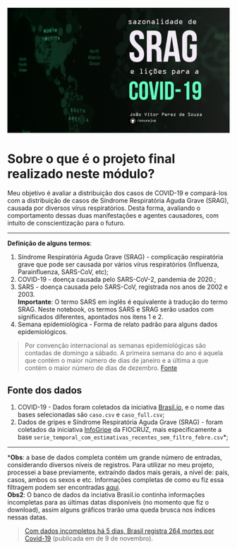 
![img](https://raw.githubusercontent.com/souzajvp/data_science_bootcamp/main/modulo_01/projeto%201.png)
# Sobre o que é o projeto final realizado neste módulo?

Meu objetivo é avaliar a distribuição dos casos de COVID-19 e compará-los com a distribuição de casos de Síndrome Respiratória Aguda Grave (SRAG), causada por diversos vírus respiratórios. Desta forma, avaliando o comportamento dessas duas manifestações e agentes causadores, com intuito de conscientização para o futuro.
*** 
**Definição de alguns termos**:
1. Síndrome Respiratória Aguda Grave (SRAG) - complicação respiratória grave que pode ser causada por vários vírus respiratórios (Influenza, Parainfluenza, SARS-CoV, etc);
2. COVID-19 - doença causada pelo SARS-CoV-2, pandemia de 2020.;
3. SARS - doença causada pelo SARS-CoV, registrada nos anos de 2002 e 2003. 
<br> **Importante**: O termo SARS em inglês é equivalente à tradução do termo SRAG. Neste notebook, os termos SARS e SRAG serão usados com significados diferentes, apontados nos itens 1 e 2.
4. Semana epidemiológica - Forma de relato padrão para alguns dados epidemiológicos.     
> Por convenção internacional as semanas epidemiológicas são contadas de domingo a sábado. A primeira semana do ano é aquela que contém o maior número de dias de janeiro e a última a que contém o maior número de dias de dezembro. [Fonte](https://www.saude.go.gov.br/acesso-a-informacao/712-suvisa/vigil%C3%A2ncia-epidemiol%C3%B3gica/8412-calend%C3%A1rio-epidemiol%C3%B3gico) 

## Fonte dos dados

1. COVID-19 - Dados foram coletados da iniciativa [Brasil.io](https://brasil.io/dataset/covid19/), e o nome das bases selecionadas são `caso.csv` e `caso_full.csv`;
2. Dados de gripes e Síndrome Respiratória Aguda Grave (SRAG) - foram coletados da iniciativa [InfoGripe](http://info.gripe.fiocruz.br/) da FIOCRUZ, mais especificamente a base `serie_temporal_com_estimativas_recentes_sem_filtro_febre.csv`*;
*** 
***Obs**: a base de dados completa contém um grande número de entradas, considerando diversos níveis de registros. Para utilizar no meu projeto, processei a base previamente, extraíndo dados mais gerais, a nível de: país, casos, ambos os sexos e etc. Informações completas de como eu fiz essa filtragem podem ser encontradas [aqui](https://github.com/souzajvp/data_science_bootcamp/blob/main/modulo_01/dataset_gripe.ipynb). <BR>
**Obs2**: O banco de dados da inciativa Brasil.io continha informações incompletas para as últimas datas disponíveis (no momento que fiz o download), assim alguns gráficos trarão uma queda brusca nos índices nessas datas.
> [Com dados incompletos há 5 dias, Brasil registra 264 mortes por Covid-19](https://oglobo.globo.com/sociedade/com-dados-incompletos-ha-5-dias-brasil-registra-264-mortes-por-covid-19-24737450) (publicada em de 9 de novembro).
